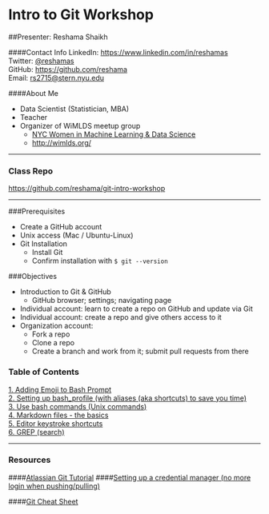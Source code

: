 
# Intro to Git Workshop

##Presenter:  Reshama Shaikh

####Contact Info
LinkedIn:  https://www.linkedin.com/in/reshamas   
Twitter:  [@reshamas](https://twitter.com/reshamas)  
GitHub:  https://github.com/reshama  
Email:   rs2715@stern.nyu.edu  

####About Me
* Data Scientist (Statistician, MBA)
* Teacher
* Organizer of WiMLDS meetup group
     * [NYC Women in Machine Learning & Data Science](http://www.meetup.com/NYC-Women-in-Machine-Learning-Data-Science/)
     * http://wimlds.org/

---

### Class Repo
https://github.com/reshama/git-intro-workshop

---

###Prerequisites
* Create a GitHub account
* Unix access (Mac / Ubuntu-Linux)
* Git Installation
  - Install Git
  - Confirm installation with `$ git --version`

###Objectives
* Introduction to Git & GitHub
     * GitHub browser; settings; navigating page
* Individual account:  learn to create a repo on GitHub and update via Git
* Individual account:  create a repo and give others access to it
* Organization account:  
     * Fork a repo
     * Clone a repo 
     * Create a branch and work from it; submit pull requests from there

### Table of Contents

[1. Adding Emoji to Bash Prompt](1_bash_emoji.md)  
[2. Setting up bash_profile (with aliases (aka shortcuts) to save you time)](2_bash_profile_setup.md)  
[3. Use bash commands (Unix commands)](3_bash_commands.md)  
[4. Markdown files - the basics](4_markdown.md)  
[5. Editor keystroke shortcuts](5_editor_shortcuts.md)  
[6. GREP (search)](/grep_tutorial/) 

---

### Resources

####[Atlassian Git Tutorial](https://www.atlassian.com/git/tutorials)
####[Setting up a credential manager (no more login when pushing/pulling)](https://help.github.com/articles/caching-your-github-password-in-git/)

####[Git Cheat Sheet](https://education.github.com/git-cheat-sheet-education.pdf)
